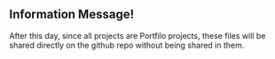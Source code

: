 ## Information Message! 
After this day, since all projects are Portfilo projects, these files will be shared directly on the github repo without being shared in them.